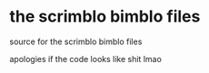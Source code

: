 # the scrimblo bimblo files
 source for the scrimblo bimblo files
 
 apologies if the code looks like shit lmao
